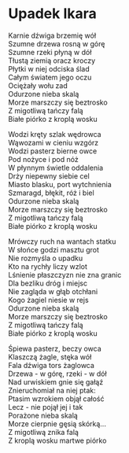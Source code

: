 # Upadek Ikara

Karnie dźwiga brzemię wół  
Szumne drzewa rosną w górę  
Szumne rzeki płyną w dół  
Tłustą ziemią oracz kroczy  
Płytki w niej odciska ślad  
Całym światem jego oczu  
Ociężały wołu zad  
Odurzone nieba skalą  
Morze marszczy się beztrosko  
Z migotliwą tańczy falą  
Białe piórko z kroplą wosku  
  
Wodzi kręty szlak wędrowca  
Wąwozami w cieniu wzgórz  
Wodzi pasterz bierne owce  
Pod nożyce i pod nóż  
W płynnym świetle oddalenia  
Drży niepewny siebie cel  
Miasto blasku, port wytchnienia  
Szmaragd, błękit, róż i biel  
Odurzone nieba skalą  
Morze marszczy się beztrosko  
Z migotliwą tańczy falą  
Białe piórko z kroplą wosku  
  
Mrówczy ruch na wantach statku  
W słońce godzi masztu grot  
Nie rozmyśla o upadku  
Kto na rychły liczy wzlot  
Lśnienie płaszczyzn nie zna granic  
Dla bezliku dróg i miejsc  
Nie zagląda w głąb otchłani  
Kogo żagiel niesie w rejs  
Odurzone nieba skalą  
Morze marszczy się beztrosko  
Z migotliwą tańczy falą  
Białe piórko z kroplą wosku  
  
Śpiewa pasterz, beczy owca  
Klaszczą żagle, stęka wół  
Fala dźwiga tors żaglowca  
Drzewa - w górę, rzeki - w dół  
Nad urwiskiem gnie się gałąź  
Znieruchomiał na niej ptak:  
Ptasim wzrokiem objął całość  
Lecz - nie pojął jej i tak  
Porażone nieba skalą  
Morze cierpnie gęsią skórką...  
Z migotliwą znika falą  
Z kroplą wosku martwe piórko  
